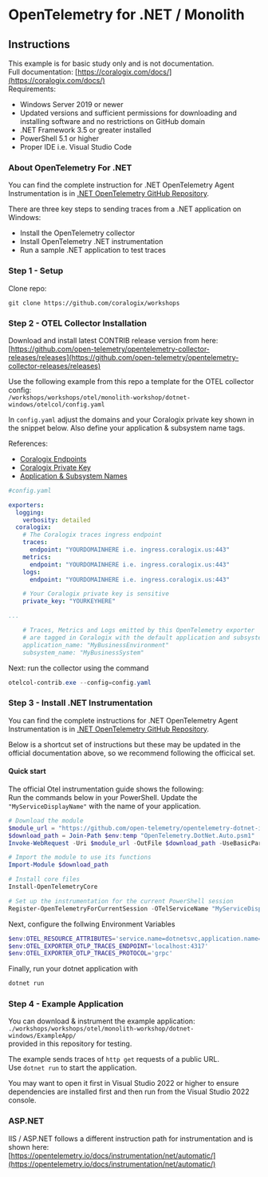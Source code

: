 # OpenTelemetry for .NET / Monolith

## Instructions

This example is for basic study only and is not documentation.    
Full documentation: [https://coralogix.com/docs/](https://coralogix.com/docs/)  
Requirements:  
- Windows Server 2019 or newer    
- Updated versions and sufficient permissions for downloading and installing software and no restrictions on GitHub domain    
- .NET Framework 3.5 or greater installed   
- PowerShell 5.1 or higher  
- Proper IDE i.e. Visual Studio Code 

### About OpenTelemetry For .NET  
  
You can find the complete instruction for .NET OpenTelemetry Agent Instrumentation is in [.NET OpenTelemetry GitHub Repository](https://github.com/open-telemetry/opentelemetry-dotnet-instrumentation). 

There are three key steps to sending traces from a .NET application on Windows:  
- Install the OpenTelemetry collector  
- Install OpenTelemetry .NET instrumentation  
- Run a sample .NET application to test traces  
  
### Step 1 - Setup  
Clone repo:
```
git clone https://github.com/coralogix/workshops
```  
  
### Step 2 - OTEL Collector Installation    
Download and install latest CONTRIB release version from here:  
[https://github.com/open-telemetry/opentelemetry-collector-releases/releases](https://github.com/open-telemetry/opentelemetry-collector-releases/releases)  

Use the following example from this repo a template for the OTEL collector config:  
`/workshops/workshops/otel/monolith-workshop/dotnet-windows/otelcol/config.yaml`  

In `config.yaml` adjust the domains and your Coralogix private key shown in the snippet below. Also define your application & subsystem name tags.

References:  
- [Coralogix Endpoints](https://coralogix.com/docs/coralogix-endpoints/)  
- [Coralogix Private Key](https://coralogix.com/docs/private-key/)  
- [Application & Subsystem Names](https://coralogix.com/docs/application-and-subsystem-names/)


```yaml
#config.yaml

exporters:
  logging:
    verbosity: detailed
  coralogix:
    # The Coralogix traces ingress endpoint
    traces:
      endpoint: "YOURDOMAINHERE i.e. ingress.coralogix.us:443"
    metrics:
      endpoint: "YOURDOMAINHERE i.e. ingress.coralogix.us:443"
    logs:
      endpoint: "YOURDOMAINHERE i.e. ingress.coralogix.us:443"

    # Your Coralogix private key is sensitive
    private_key: "YOURKEYHERE"

...

    # Traces, Metrics and Logs emitted by this OpenTelemetry exporter 
    # are tagged in Coralogix with the default application and subsystem constants.
    application_name: "MyBusinessEnvironment"
    subsystem_name: "MyBusinessSystem"
```

Next: run the collector using the command

```powershell
otelcol-contrib.exe --config=config.yaml
```

### Step 3 - Install .NET Instrumentation

You can find the complete instructions for .NET OpenTelemetry Agent Instrumentation is in [.NET OpenTelemetry GitHub Repository](https://github.com/open-telemetry/opentelemetry-dotnet-instrumentation).  

Below is a shortcut set of instructions but these may be updated in the official documentation above, so we recommend following the officical set.  

#### Quick start

The official Otel instrumentation guide shows the following:  
Run the commands below in your PowerShell. Update the `"MyServiceDisplayName"` with the name of your application.  

```powershell
# Download the module
$module_url = "https://github.com/open-telemetry/opentelemetry-dotnet-instrumentation/releases/latest/download/OpenTelemetry.DotNet.Auto.psm1"
$download_path = Join-Path $env:temp "OpenTelemetry.DotNet.Auto.psm1"
Invoke-WebRequest -Uri $module_url -OutFile $download_path -UseBasicParsing

# Import the module to use its functions
Import-Module $download_path

# Install core files
Install-OpenTelemetryCore

# Set up the instrumentation for the current PowerShell session
Register-OpenTelemetryForCurrentSession -OTelServiceName "MyServiceDisplayName"
```

Next, configure the follwing Environment Variables

```powershell
$env:OTEL_RESOURCE_ATTRIBUTES='service.name=dotnetsvc,application.name=dotnetapp cx.application.name=dotnetappcx,cx.subsystem.name=dotnetsubcx'
$env:OTEL_EXPORTER_OTLP_TRACES_ENDPOINT='localhost:4317'
$env:OTEL_EXPORTER_OTLP_TRACES_PROTOCOL='grpc'
```

Finally, run your dotnet application with

```powershell
dotnet run
```

### Step 4 - Example Application

You can download & instrument the example application:  
`./workshops/workshops/otel/monolith-workshop/dotnet-windows/ExampleApp/`  
provided in this repository for testing.  

The example sends traces of `http get` requests of a public URL.   
Use `dotnet run` to start the application.  

You may want to open it first in Visual Studio 2022 or higher to ensure dependencies are installed first and then run from the Visual Studio 2022 console.

### ASP.NET

IIS / ASP.NET follows a different instruction path for instrumentation and is shown here:  
[https://opentelemetry.io/docs/instrumentation/net/automatic/](https://opentelemetry.io/docs/instrumentation/net/automatic/)